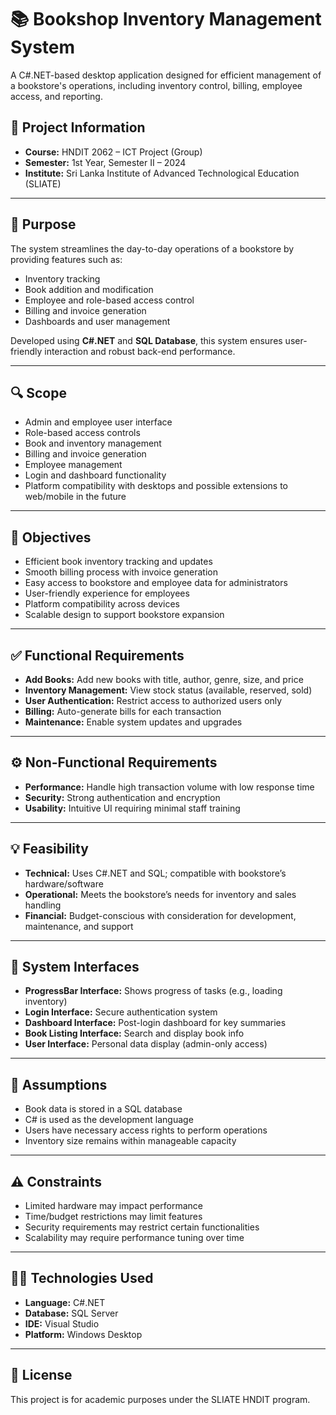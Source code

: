 
# 📚 Bookshop Inventory Management System

A C#.NET-based desktop application designed for efficient management of a bookstore's operations, including inventory control, billing, employee access, and reporting.

## 📌 Project Information

- **Course:** HNDIT 2062 – ICT Project (Group)
- **Semester:** 1st Year, Semester II – 2024
- **Institute:** Sri Lanka Institute of Advanced Technological Education (SLIATE)  
 

---

## 📝 Purpose

The system streamlines the day-to-day operations of a bookstore by providing features such as:

- Inventory tracking  
- Book addition and modification  
- Employee and role-based access control  
- Billing and invoice generation  
- Dashboards and user management

Developed using **C#.NET** and **SQL Database**, this system ensures user-friendly interaction and robust back-end performance.

---

## 🔍 Scope

- Admin and employee user interface
- Role-based access controls
- Book and inventory management
- Billing and invoice generation
- Employee management
- Login and dashboard functionality
- Platform compatibility with desktops and possible extensions to web/mobile in the future

---

## 🎯 Objectives

- Efficient book inventory tracking and updates  
- Smooth billing process with invoice generation  
- Easy access to bookstore and employee data for administrators  
- User-friendly experience for employees  
- Platform compatibility across devices  
- Scalable design to support bookstore expansion  

---

## ✅ Functional Requirements

- **Add Books:** Add new books with title, author, genre, size, and price  
- **Inventory Management:** View stock status (available, reserved, sold)  
- **User Authentication:** Restrict access to authorized users only  
- **Billing:** Auto-generate bills for each transaction  
- **Maintenance:** Enable system updates and upgrades

---

## ⚙️ Non-Functional Requirements

- **Performance:** Handle high transaction volume with low response time  
- **Security:** Strong authentication and encryption  
- **Usability:** Intuitive UI requiring minimal staff training  

---

## 💡 Feasibility

- **Technical:** Uses C#.NET and SQL; compatible with bookstore’s hardware/software  
- **Operational:** Meets the bookstore’s needs for inventory and sales handling  
- **Financial:** Budget-conscious with consideration for development, maintenance, and support  

---

## 🧩 System Interfaces

- **ProgressBar Interface:** Shows progress of tasks (e.g., loading inventory)  
- **Login Interface:** Secure authentication system  
- **Dashboard Interface:** Post-login dashboard for key summaries  
- **Book Listing Interface:** Search and display book info  
- **User Interface:** Personal data display (admin-only access)

---

## 📌 Assumptions

- Book data is stored in a SQL database  
- C# is used as the development language  
- Users have necessary access rights to perform operations  
- Inventory size remains within manageable capacity

---

## ⚠️ Constraints

- Limited hardware may impact performance  
- Time/budget restrictions may limit features  
- Security requirements may restrict certain functionalities  
- Scalability may require performance tuning over time


---

## 👨‍💻 Technologies Used

- **Language:** C#.NET  
- **Database:** SQL Server  
- **IDE:** Visual Studio  
- **Platform:** Windows Desktop


---

## 📎 License

This project is for academic purposes under the SLIATE HNDIT program.

```

